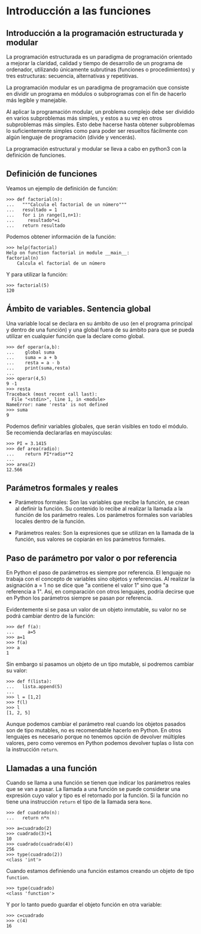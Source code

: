 # Introducción a las funciones

## Introducción a la programación estructurada y modular

La programación estructurada es un paradigma de programación orientado a mejorar la claridad, calidad y tiempo de desarrollo de un programa de ordenador, utilizando únicamente subrutinas (funciones o procedimientos) y tres estructuras: secuencia, alternativas y repetitivas. 

La programación modular es un paradigma de programación que consiste en dividir un programa en módulos o subprogramas con el fin de hacerlo más legible y manejable.

Al aplicar la programación modular, un problema complejo debe ser dividido en varios subproblemas más simples, y estos a su vez en otros subproblemas más simples. Esto debe hacerse hasta obtener subproblemas lo suficientemente simples como para poder ser resueltos fácilmente con algún lenguaje de programación (divide y vencerás).

La programación estructural y modular se lleva a cabo en python3 con la definición de funciones.

## Definición de funciones

Veamos un ejemplo de definición de función:

	>>> def factorial(n):
	...   """Calcula el factorial de un número"""
	...   resultado = 1
	...   for i in range(1,n+1):
	...     resultado*=i
	...   return resultado

Podemos obtener información de la función:

	>>> help(factorial)
	Help on function factorial in module __main__:
	factorial(n)
    	Calcula el factorial de un número

Y para utilizar la función:

	>>> factorial(5)
	120

## Ámbito de variables. Sentencia global

Una variable local se declara en su ámbito de uso (en el programa principal y dentro de una función) y una global fuera de su ámbito para que se pueda utilizar en cualquier función que la declare como global. 

	>>> def operar(a,b):
	...    global suma
	...    suma = a + b
	...    resta = a - b
	...    print(suma,resta)
	... 
	>>> operar(4,5)
	9 -1
	>>> resta
	Traceback (most recent call last):
	  File "<stdin>", line 1, in <module>
	NameError: name 'resta' is not defined
	>>> suma
	9

Podemos definir variables globales, que serán visibles en todo el módulo. Se recomienda declararlas en mayúsculas:

	>>> PI = 3.1415
	>>> def area(radio):
	...    return PI*radio**2
	... 
	>>> area(2)
	12.566


## Parámetros formales y reales

* Parámetros formales: Son las variables que recibe la función, se crean al definir la función. Su contenido lo recibe al realizar la llamada a la función de los parámetro reales. Los parámetros formales son variables locales dentro de la función.

* Parámetros reales: Son la expresiones que se utilizan en la llamada de la función, sus valores se copiarán en los parámetros formales.

## Paso de parámetro por valor o por referencia

En Python el paso de parámetros es siempre por referencia. El lenguaje no trabaja con el concepto de variables sino objetos y referencias. Al realizar la asignación a = 1 no se dice que "a contiene el valor 1" sino que "a referencia a 1". Así, en comparación con otros lenguajes, podría decirse que en Python los parámetros siempre se pasan por referencia.

Evidentemente si se pasa un valor de un objeto inmutable, su valor no se podrá cambiar dentro de la función:

	>>> def f(a):
	...     a=5
	>>> a=1
	>>> f(a)
	>>> a
	1

Sin embargo si pasamos un objeto de un tipo mutable, si podremos cambiar su valor:

	>>> def f(lista):
	...   lista.append(5)
	... 
	>>> l = [1,2]
	>>> f(l)
	>>> l
	[1, 2, 5]

Aunque podemos cambiar el parámetro real cuando los objetos pasados son de tipo mutables, no es recomendable hacerlo en Python. En otros lenguajes es necesario porque no tenemos opción de devolver múltiples valores, pero como veremos en Python podemos devolver tuplas o lista con la instrucción `return`.

## Llamadas a una función

Cuando se llama a una función se tienen que indicar los parámetros reales que se van a pasar. La llamada a una función se puede considerar una expresión cuyo valor y tipo es el retornado por la función. Si la función no tiene una instrucción `return` el tipo de la llamada sera `None`.

	>>> def cuadrado(n):
	...   return n*n
	
	>>> a=cuadrado(2)
	>>> cuadrado(3)+1
	10
	>>> cuadrado(cuadrado(4))
	256
	>>> type(cuadrado(2))
	<class 'int'>

Cuando estamos definiendo una función estamos creando un objeto de tipo `function`.

	>>> type(cuadrado)
	<class 'function'>

Y por lo tanto puedo guardar el objeto función en otra variable:

	>>> c=cuadrado
	>>> c(4)
	16

